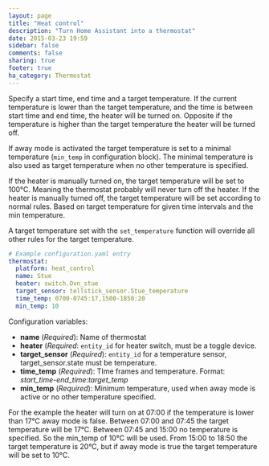 ```yaml
---
layout: page
title: "Heat control"
description: "Turn Home Assistant into a thermostat"
date: 2015-03-23 19:59
sidebar: false
comments: false
sharing: true
footer: true
ha_category: Thermostat
---
```


Specify a start time, end time and a target temperature. If the current temperature is lower than the target temperature,
and the time is between start time and end time, the heater will be turned on. Opposite if the temperature is higher than the
target temperature the heater will be turned off.

If away mode is activated the target temperature is set to a minimal temperature (`min_temp` in configuration block). The minimal temperature is also used as target temperature when no other temperature is specified.

If the heater is manually turned on, the target temperature will be set to 100°C. Meaning the thermostat probably will never turn off the heater. If the heater is manually turned off, the target temperature will be set according to normal rules. Based on target temperature for given time intervals and the min temperature.

A target temperature set with the `set_temperature` function will override all other rules for the target temperature.

```yaml
# Example configuration.yaml entry
thermostat:
  platform: heat_control
  name: Stue
  heater: switch.Ovn_stue
  target_sensor: tellstick_sensor.Stue_temperature
  time_temp: 0700-0745:17,1500-1850:20
  min_temp: 10
```

Configuration variables:

- **name** (*Required*): Name of thermostat
- **heater** (*Required*: `entity_id` for heater switch, must be a toggle device.
- **target_sensor** (*Required*): `entity_id` for a temperature sensor, target_sensor.state must be temperature.
- **time_temp** (*Required*): TIme frames and temperature. Format: *start_time*-*end_time*:*target_temp*
- **min_temp** (*Required*): Minimum temperature, used when away mode is active or no other temperature specified.


For the example the heater will turn on at 07:00 if the temperature is lower than 17°C away mode is false. Between 07:00 and 07:45 the
target temperature will be 17°C. Between 07:45 and 15:00 no temperature is specified. So the min_temp of 10°C will be used. From 15:00 to 18:50 the target temperature is 20°C, but if away mode is true the target temperature will be set to 10°C.

